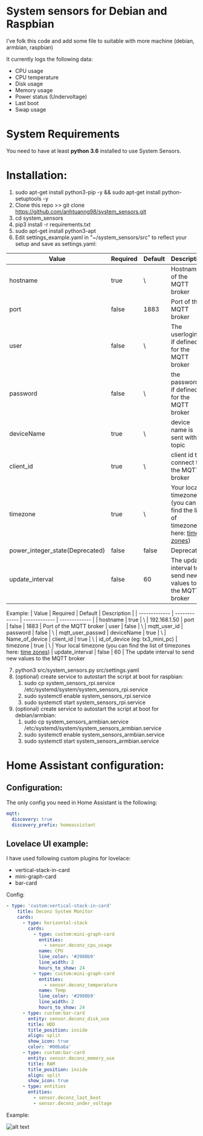 # System sensors for Debian and Raspbian


I’ve folk this code and add some file to suitable with more machine (debian, armbian, raspbian)

It currently logs the following data:
* CPU usage
* CPU temperature
* Disk usage
* Memory usage
* Power status (Undervoltage)
* Last boot
* Swap usage


# System Requirements

You need to have at least __python 3.6__ installed to use System Sensors.

# Installation:
1. sudo apt-get install python3-pip -y && sudo apt-get install python-setuptools -y
2. Clone this repo >> git clone https://github.com/anhtuanng98/system_sensors.git
3. cd system_sensors
4. pip3 install -r requirements.txt
5. sudo apt-get install python3-apt
6. Edit settings_example.yaml in "~/system_sensors/src" to reflect your setup and save as settings.yaml:

| Value  | Required | Default | Description | 
| ------------- | ------------- | ------------- | ------------- |
| hostname  | true | \ | Hostname of the MQTT broker
| port  | false | 1883 | Port of the MQTT broker
| user | false | \ | The userlogin( if defined) for the MQTT broker
| password | false | \ | the password ( if defined) for the MQTT broker
| deviceName | true | \ | device name is sent with topic
| client_id | true | \ | client id to connect to the MQTT broker
| timezone | true | \ | Your local timezone (you can find the list of timezones here: [time zones](https://gist.github.com/heyalexej/8bf688fd67d7199be4a1682b3eec7568))
| power_integer_state(Deprecated) | false | false | Deprecated
| update_interval | false | 60 | The update interval to send new values to the MQTT broker 

Example:
| Value  | Required | Default | Description | 
| ------------- | ------------- | ------------- | ------------- |
| hostname  | true | \ | 192.168.1.50
| port  | false | 1883 | Port of the MQTT broker
| user | false | \ | mqtt_user_id
| password | false | \ | mqtt_user_passwd
| deviceName | true | \ | Name_of_device
| client_id | true | \ | id_of_device (eg: tx3_mini_pc)
| timezone | true | \ | Your local timezone (you can find the list of timezones here: [time zones](https://gist.github.com/heyalexej/8bf688fd67d7199be4a1682b3eec7568))
| update_interval | false | 60 | The update interval to send new values to the MQTT broker 

7. python3 src/system_sensors.py src/settings.yaml
8. (optional) create service to autostart the script at boot for raspbian:
    1. sudo cp system_sensors_rpi.service /etc/systemd/system/system_sensors_rpi.service
    2. sudo systemctl enable system_sensors_rpi.service
    3. sudo systemctl start system_sensors_rpi.service
9. (optional) create service to autostart the script at boot for debian/armbian:
    1. sudo cp system_sensors_armbian.service /etc/systemd/system/system_sensors_armbian.service
    2. sudo systemctl enable system_sensors_armbian.service
    3. sudo systemctl start system_sensors_armbian.service


# Home Assistant configuration:
## Configuration:
The only config you need in Home Assistant is the following:
```yaml
mqtt:
  discovery: true
  discovery_prefix: homeassistant
```

## Lovelace UI example:
I have used following custom plugins for lovelace:
* vertical-stack-in-card
* mini-graph-card
* bar-card

Config:
```yaml
- type: 'custom:vertical-stack-in-card'
    title: Deconz System Monitor
    cards:
      - type: horizontal-stack
        cards:
          - type: custom:mini-graph-card
            entities:
              - sensor.deconz_cpu_usage
            name: CPU
            line_color: '#2980b9'
            line_width: 2
            hours_to_show: 24
          - type: custom:mini-graph-card
            entities:
              - sensor.deconz_temperature
            name: Temp
            line_color: '#2980b9'
            line_width: 2
            hours_to_show: 24
      - type: custom:bar-card
        entity: sensor.deconz_disk_use
        title: HDD
        title_position: inside
        align: split
        show_icon: true
        color: '#00ba6a'
      - type: custom:bar-card
        entity: sensor.deconz_memory_use
        title: RAM
        title_position: inside
        align: split
        show_icon: true
      - type: entities
        entities:
          - sensor.deconz_last_boot
          - sensor.deconz_under_voltage
```
Example:

![alt text](images/example.png?raw=true "Example")

[releases]: https://github.com/anhtuanng98/system_sensors/releases
